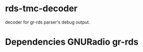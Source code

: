 rds-tmc-decoder
===============

decoder for gr-rds parser's debug output.

Dependencies
GNURadio
gr-rds
===============


